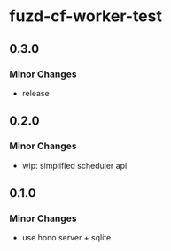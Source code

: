 # fuzd-cf-worker-test

## 0.3.0

### Minor Changes

- release

## 0.2.0

### Minor Changes

- wip: simplified scheduler api

## 0.1.0

### Minor Changes

- use hono server + sqlite
